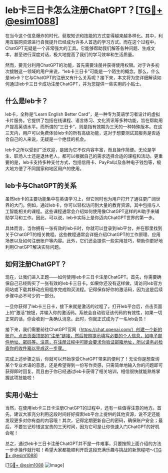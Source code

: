 # leb卡三日卡怎么注册ChatGPT？[[TG💪+ @esim1088](https://t.me/s/esim1088)]

在当今这个信息爆炸的时代，获取知识和技能的方式变得越来越多样化。其中，利用互联网资源进行自我提升已经成为许多人首选的学习方式。而在这个过程中，ChatGPT无疑是一个非常强大的工具。它能够帮助我们解答各种问题、生成文本，甚至进行深度对话，极大地提高了我们的学习效率和生活质量。

然而，要充分利用ChatGPT的功能，首先需要注册并获得使用权限。对于许多初次接触这一领域的用户来说，“leb卡三日卡”可能是一个陌生的概念。那么，什么是leb卡？它与ChatGPT的注册又有什么关系呢？接下来，本文将为您详细解读如何通过leb卡三日卡成功注册ChatGPT，并为您提供一些实用的小贴士。

## 什么是leb卡？

leb卡，全称是“Learn English Better Card”，是一种专为英语学习者设计的虚拟卡片服务。它提供了包括在线课程、语言练习、文化资讯等多种功能，旨在帮助用户提高英语水平。而所谓的“三日卡”，则是指有效期为三天的一种特殊版本。在这三天内，用户可以免费体验leb卡的所有高级功能，这对于想要测试其服务是否适合自己的人来说，无疑是一个绝佳的机会。

leb卡之所以受到广泛欢迎，是因为它不仅内容丰富，而且操作简便。无论是学生、职场人士还是退休老人，都可以根据自己的需求选择合适的课程和活动。更重要的是，leb卡支持多种支付方式，包括信用卡、PayPal以及各种电子钱包等，极大地方便了不同国家和地区用户的使用。

## leb卡与ChatGPT的关系

虽然leb卡的主要功能集中在英语学习上，但它同时也为用户打开了通往更广阔世界的大门。例如，通过leb卡，你可以轻松访问到大量的教育资源，其中包括与人工智能相关的课程。这些课程通常会介绍如何使用像ChatGPT这样的AI助手来辅助学习和工作。因此，可以说，leb卡实际上是你迈向ChatGPT世界的第一步。

具体而言，当你拥有一张有效的leb卡时，你就可以登录到leb平台，并在那里找到关于ChatGPT的相关教程。这些教程通常会详细介绍ChatGPT的工作原理、应用场景以及如何注册账户等内容。此外，它们还会提供一些实用技巧，帮助你更好地利用ChatGPT解决实际问题。

## 如何注册ChatGPT？

现在，让我们进入正题——如何使用leb卡三日卡注册ChatGPT。首先，你需要确保自己已经购买了一张有效的leb卡三日卡。如果你还没有这样做，请访问leb官方网站或下载其移动应用程序完成购买流程。记得保存好你的激活码，因为这是后续步骤中必不可少的一部分。

一旦你获得了leb卡三日卡，接下来就是激活的过程了。打开leb平台后，点击页面上的“激活”按钮，并输入你的激活码。系统会自动验证该代码的有效性，如果一切正常的话，你会收到一条确认消息。此时，你就正式成为了一名leb会员！

接下来，我们需要前往ChatGPT官网（https://chat.openai.com/）创建一个新的账户。点击页面顶部的“注册”链接，然后按照提示填写必要的个人信息，如电子邮件地址、密码等。注意，在注册过程中可能会要求你验证邮箱地址，所以请务必检查你的收件箱以完成这一步骤。

完成上述步骤之后，你就可以开始享受ChatGPT带来的便利了！无论你是想查询某个专业术语的意思，还是希望得到一份写作灵感，只需简单地输入你的问题即可获得即时回复。而且由于你已经通过leb卡获得了相关培训，相信很快就能熟练掌握这项技能啦！

## 实用小贴士

当然，在使用leb卡三日卡注册ChatGPT的过程中，还有一些值得注意的地方。首先，建议大家充分利用这段时间好好探索leb平台上提供的其他资源，说不定还能发现更多对你有益的内容哦！其次，记得定期更新自己的密码，确保账户安全；最后，不要忘记珍惜这宝贵的三天时间，因为它可是让你快速入门ChatGPT的好机会呢！

总之，通过leb卡三日卡注册ChatGPT并不是一件难事，只要按照上面介绍的方法一步步操作就行啦！希望大家都能顺利开启这段充满乐趣与挑战的新旅程吧～[[TG💪+ @esim1088](https://t.me/s/esim1088)]

[[TG💪+ @esim1088](https://t.me/s/esim1088) ![Image](https://i.postimg.cc/4NQfJmqS/Snipaste-2025-05-13-00-14-12.png)]